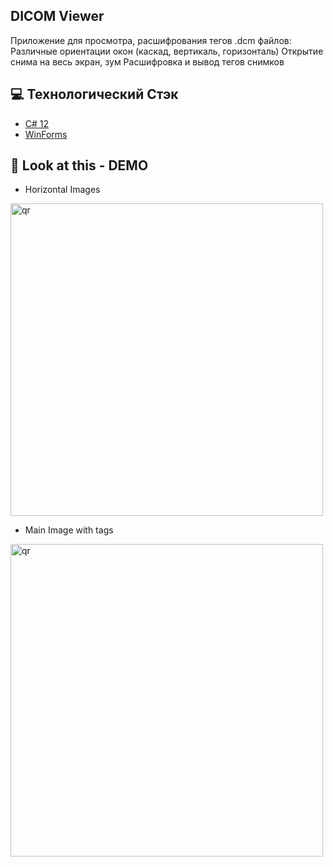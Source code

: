 ##  DICOM Viewer
Приложение для просмотра, расшифрования тегов .dcm файлов:
Различные ориентации окон (каскад, вертикаль, горизонталь)
Открытие снима на весь экран, зум
Расшифровка и вывод тегов снимков


## 💻 Технологический Стэк
- [C# 12](https://learn.microsoft.com/ru-ru/dotnet/csharp/whats-new/csharp-12)
- [WinForms](https://learn.microsoft.com/ru-ru/dotnet/desktop/winforms/overview/?view=netdesktop-9.0)
  
    
## 👀 Look at this - DEMO

- Horizontal Images
<p align="left">
 <img width="500px" src="https://i.imgur.com/Mm5IfPI.png" alt="qr"/>
</p>

- Main Image with tags
  <p align="left">
 <img width="500px" src="https://i.imgur.com/ulss9HK.png" alt="qr"/>
  </p>
  


